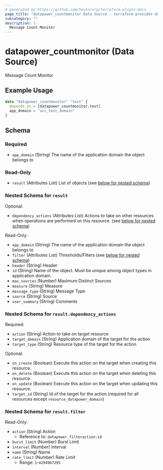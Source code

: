 ```yaml
---
# generated by https://github.com/hashicorp/terraform-plugin-docs
page_title: "datapower_countmonitor Data Source - terraform-provider-datapower"
subcategory: ""
description: |-
  Message Count Monitor
---
```


# datapower_countmonitor (Data Source)

Message Count Monitor

## Example Usage

```terraform
data "datapower_countmonitor" "test" {
  depends_on = [datapower_countmonitor.test]
  app_domain = "acc_test_domain"
}
```

<!-- schema generated by tfplugindocs -->
## Schema

### Required

- `app_domain` (String) The name of the application domain the object belongs to

### Read-Only

- `result` (Attributes List) List of objects (see [below for nested schema](#nestedatt--result))

<a id="nestedatt--result"></a>
### Nested Schema for `result`

Optional:

- `dependency_actions` (Attributes List) Actions to take on other resources when operations are performed on this resource. (see [below for nested schema](#nestedatt--result--dependency_actions))

Read-Only:

- `app_domain` (String) The name of the application domain the object belongs to
- `filter` (Attributes List) Thresholds/Filters (see [below for nested schema](#nestedatt--result--filter))
- `header` (String) Header
- `id` (String) Name of the object. Must be unique among object types in application domain.
- `max_sources` (Number) Maximum Distinct Sources
- `measure` (String) Measure
- `message_type` (String) Message Type
- `source` (String) Source
- `user_summary` (String) Comments

<a id="nestedatt--result--dependency_actions"></a>
### Nested Schema for `result.dependency_actions`

Required:

- `action` (String) Action to take on target resource
- `target_domain` (String) Application domain of the target for the action
- `target_type` (String) Resource type of the target for the action

Optional:

- `on_create` (Boolean) Execute this action on the target when creating this resource.
- `on_delete` (Boolean) Execute this action on the target when deleting this resource.
- `on_update` (Boolean) Execute this action on the target when updating this resource.
- `target_id` (String) Id of the target for the action (required for all resources except `resource_datapower_domain`)


<a id="nestedatt--result--filter"></a>
### Nested Schema for `result.filter`

Read-Only:

- `action` (String) Action
  - Reference to: `datapower_filteraction:id`
- `burst_limit` (Number) Burst Limit
- `interval` (Number) Interval
- `name` (String) Name
- `rate_limit` (Number) Rate Limit
  - Range: `1`-`4294967295`

